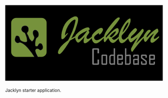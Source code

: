 ## ![Jacklyn Application](web/images/applicationreadme.png?raw=true)
  Jacklyn starter application.
